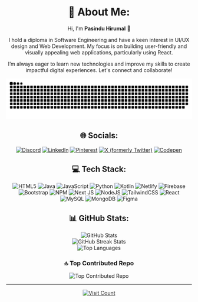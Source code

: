 <h1 align="center">💫 About Me:</h1>
<p align="center">Hi, I'm <strong>Pasindu Hirumal</strong> 👋</p>
<p align="center">I hold a diploma in Software Engineering and have a keen interest in UI/UX design and Web Development. My focus is on building user-friendly and visually appealing web applications, particularly using React.</p>
<p align="center">I’m always eager to learn new technologies and improve my skills to create impactful digital experiences. Let's connect and collaborate!</p>

<p align="center">
  <picture>
    <source media="(prefers-color-scheme: dark)" srcset="https://raw.githubusercontent.com/platane/snk/output/github-contribution-grid-snake-dark.svg" />
    <source media="(prefers-color-scheme: light)" srcset="https://raw.githubusercontent.com/platane/snk/output/github-contribution-grid-snake.svg" />
    <img alt="GitHub contribution grid snake animation" src="https://raw.githubusercontent.com/platane/snk/output/github-contribution-grid-snake.svg" />
  </picture>
</p>

<h2 align="center">🌐 Socials:</h2>
<p align="center">
  <a href="https://discord.gg/26941006315799"><img src="https://img.shields.io/badge/Discord-%237289DA.svg?logo=discord&logoColor=white" alt="Discord" /></a>
  <a href="https://linkedin.com/in/pasindu-hirumal-b0a37029b"><img src="https://img.shields.io/badge/LinkedIn-%230077B5.svg?logo=linkedin&logoColor=white" alt="LinkedIn" /></a>
  <a href="https://pinterest.com/pasinduhirumal"><img src="https://img.shields.io/badge/Pinterest-%23E60023.svg?logo=Pinterest&logoColor=white" alt="Pinterest" /></a>
  <a href="https://x.com/@HirumalP"><img src="https://img.shields.io/badge/X-black.svg?logo=X&logoColor=white" alt="X (formerly Twitter)" /></a>
  <a href="https://codepen.io/P-Hirumal"><img src="https://img.shields.io/badge/Codepen-000000?style=for-the-badge&logo=codepen&logoColor=white" alt="Codepen" /></a>
</p>

<h2 align="center">💻 Tech Stack:</h2>
<div align="center">
  <img src="https://img.shields.io/badge/html5-%23E34F26.svg?style=for-the-badge&logo=html5&logoColor=white" alt="HTML5" />
  <img src="https://img.shields.io/badge/java-%23ED8B00.svg?style=for-the-badge&logo=openjdk&logoColor=white" alt="Java" />
  <img src="https://img.shields.io/badge/javascript-%23323330.svg?style=for-the-badge&logo=javascript&logoColor=%23F7DF1E" alt="JavaScript" />
  <img src="https://img.shields.io/badge/python-3670A0?style=for-the-badge&logo=python&logoColor=ffdd54" alt="Python" />
  <img src="https://img.shields.io/badge/kotlin-%237F52FF.svg?style=for-the-badge&logo=kotlin&logoColor=white" alt="Kotlin" />
  <img src="https://img.shields.io/badge/netlify-%23000000.svg?style=for-the-badge&logo=netlify&logoColor=#00C7B7" alt="Netlify" />
  <img src="https://img.shields.io/badge/firebase-%23039BE5.svg?style=for-the-badge&logo=firebase" alt="Firebase" />
  <img src="https://img.shields.io/badge/bootstrap-%238511FA.svg?style=for-the-badge&logo=bootstrap&logoColor=white" alt="Bootstrap" />
  <img src="https://img.shields.io/badge/npm-%23CB3837.svg?style=for-the-badge&logo=npm&logoColor=white" alt="NPM" />
  <img src="https://img.shields.io/badge/next-black?style=for-the-badge&logo=next.js&logoColor=white" alt="Next JS" />
  <img src="https://img.shields.io/badge/node.js-6DA55F?style=for-the-badge&logo=node.js&logoColor=white" alt="NodeJS" />
  <img src="https://img.shields.io/badge/tailwindcss-%2338B2AC.svg?style=for-the-badge&logo=tailwind-css&logoColor=white" alt="TailwindCSS" />
  <img src="https://img.shields.io/badge/react-%2320232a.svg?style=for-the-badge&logo=react&logoColor=%2361DAFB" alt="React" />
  <img src="https://img.shields.io/badge/mysql-4479A1.svg?style=for-the-badge&logo=mysql&logoColor=white" alt="MySQL" />
  <img src="https://img.shields.io/badge/MongoDB-%234ea94b.svg?style=for-the-badge&logo=mongodb&logoColor=white" alt="MongoDB" />
  <img src="https://img.shields.io/badge/figma-%23F24E1E.svg?style=for-the-badge&logo=figma&logoColor=white" alt="Figma" />
</div>

<h2 align="center">📊 GitHub Stats:</h2>
<div align="center">
  <img src="https://github-readme-stats.vercel.app/api?username=PasinduHirumal&theme=dark&hide_border=false&include_all_commits=false&count_private=false" alt="GitHub Stats" /><br/>
  <img src="https://github-readme-streak-stats.herokuapp.com/?user=PasinduHirumal&theme=dark&hide_border=false" alt="GitHub Streak Stats" /><br/>
  <img src="https://github-readme-stats.vercel.app/api/top-langs/?username=PasinduHirumal&theme=dark&hide_border=false&include_all_commits=false&count_private=false&layout=compact" alt="Top Languages" /><br/>
</div>

<h3 align="center">🔝 Top Contributed Repo</h3>
<div align="center">
  <img src="https://github-contributor-stats.vercel.app/api?username=PasinduHirumal&limit=5&theme=dark&combine_all_yearly_contributions=true" alt="Top Contributed Repo" />
</div>

<hr/>
<p align="center">
  <a href="https://visitcount.itsvg.in"><img src="https://visitcount.itsvg.in/api?id=PasinduHirumal&icon=5&color=0" alt="Visit Count"></a>
</p>
